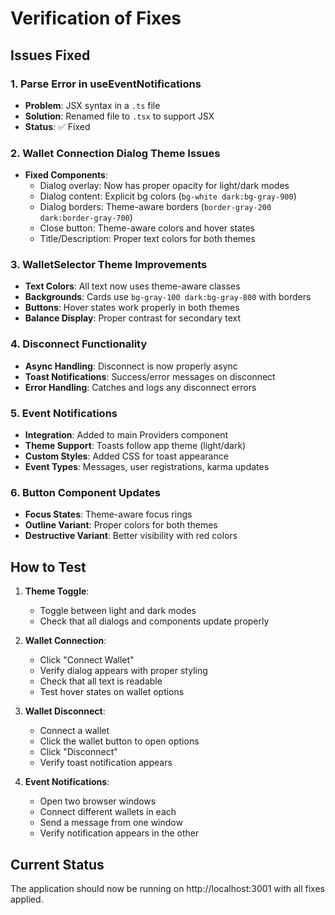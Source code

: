 # Verification of Fixes

## Issues Fixed

### 1. Parse Error in useEventNotifications
- **Problem**: JSX syntax in a `.ts` file
- **Solution**: Renamed file to `.tsx` to support JSX
- **Status**: ✅ Fixed

### 2. Wallet Connection Dialog Theme Issues
- **Fixed Components**:
  - Dialog overlay: Now has proper opacity for light/dark modes
  - Dialog content: Explicit bg colors (`bg-white dark:bg-gray-900`)
  - Dialog borders: Theme-aware borders (`border-gray-200 dark:border-gray-700`)
  - Close button: Theme-aware colors and hover states
  - Title/Description: Proper text colors for both themes

### 3. WalletSelector Theme Improvements
- **Text Colors**: All text now uses theme-aware classes
- **Backgrounds**: Cards use `bg-gray-100 dark:bg-gray-800` with borders
- **Buttons**: Hover states work properly in both themes
- **Balance Display**: Proper contrast for secondary text

### 4. Disconnect Functionality
- **Async Handling**: Disconnect is now properly async
- **Toast Notifications**: Success/error messages on disconnect
- **Error Handling**: Catches and logs any disconnect errors

### 5. Event Notifications
- **Integration**: Added to main Providers component
- **Theme Support**: Toasts follow app theme (light/dark)
- **Custom Styles**: Added CSS for toast appearance
- **Event Types**: Messages, user registrations, karma updates

### 6. Button Component Updates
- **Focus States**: Theme-aware focus rings
- **Outline Variant**: Proper colors for both themes
- **Destructive Variant**: Better visibility with red colors

## How to Test

1. **Theme Toggle**:
   - Toggle between light and dark modes
   - Check that all dialogs and components update properly

2. **Wallet Connection**:
   - Click "Connect Wallet"
   - Verify dialog appears with proper styling
   - Check that all text is readable
   - Test hover states on wallet options

3. **Wallet Disconnect**:
   - Connect a wallet
   - Click the wallet button to open options
   - Click "Disconnect"
   - Verify toast notification appears

4. **Event Notifications**:
   - Open two browser windows
   - Connect different wallets in each
   - Send a message from one window
   - Verify notification appears in the other

## Current Status
The application should now be running on http://localhost:3001 with all fixes applied.